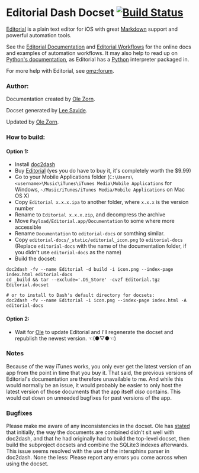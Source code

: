 Editorial Dash Docset [![Build Status](https://travis-ci.org/leesavide/editorial-docs.svg?branch=master)](https://travis-ci.org/leesavide/editorial-docs)
=======================

[Editorial](http://omz-software.com/editorial/) is a plain text editor for iOS with great [Markdown](https://daringfireball.net/projects/markdown/syntax) support and powerful automation tools.

See the [Editorial Documentation](http://omz-software.com/editorial/docs/) and [Editorial Workflows](http://www.editorial-workflows.com/) for the online docs and examples of automation workflows. It may also help to read up on [Python's documentation](https://docs.python.org/2.7/), as Editorial has a [Python](http://python.org) interpreter packaged in.

For more help with Editorial, see [omz:forum](https://forum.omz-software.com/).

### Author:

Documentation created by [Ole Zorn](https://github.com/omz).

Docset generated by [Lee Savide](https://github.com/leesavide).

Updated by [Ole Zorn](https://github.com/omz).

### How to build:

#### Option 1:

- Install [doc2dash](https://pypi.python.org/pypi/doc2dash)
- Buy [Editorial](https://itunes.apple.com/app/editorial/id673907758) (yes you do have to buy it, it's completely worth the $9.99)
- Go to your Mobile Applications folder (`C:\Users\<username>\Music\iTunes\iTunes Media\Mobile Applications` for Windows, `~/Music/iTunes/iTunes Media/Mobile Applications` on Mac OS X)
- Copy `Editorial x.x.x.ipa` to another folder, where `x.x.x` is the version number
- Rename to `Editorial x.x.x.zip`, and decompress the archive
- Move `Payload/Editorial.app/Documentation` to some where more accessible
- Rename `Documentation` to `editorial-docs` or somthing similar.
- Copy `editorial-docs/_static/editorial_icon.png` to `editorial-docs` (Replace `editorial-docs` with the name of the documentation folder, if you didn't use `editorial-docs` as the name)
- Build the docset:

```
doc2dash -fv --name Editorial -d build -i icon.png --index-page index.html editorial-docs
cd _build && tar --exclude='.DS_Store' -cvzf Editorial.tgz Editorial.docset

# or to install to Dash's default directory for docsets:
doc2dash -fv --name Editorial -i icon.png --index-page index.html -A editorial-docs
```

#### Option 2:

- Wait for [Ole](https://github.com/omz) to update Editorial and I'll regenerate the docset and republish the newest version. ☜(●▽●☜)

### Notes

Because of the way iTunes works, you only ever get the latest version of an app from the point in time that you buy it. That said, the previous versions of Editorial's documentation are therefore unavailable to me. And while this would normally be an issue, it would probably be easier to only host the latest version of those documents that the app itself *also* contains. This would cut down on unneeded bugfixes for past versions of the app.

### Bugfixes

Please make me aware of any inconsistencies in the docset. Ole has [stated](https://forum.omz-software.com/topic/2423/dash-api-docsets-for-pythonista-and-editorial/18) that initially, the way the documents are combined didn't sit well with doc2dash, and that he had originally had to build the top-level docset, then build the subproject docsets and combine the SQLite3 indexes afterwards. This issue seems resolved with the use of the intersphinx parser in doc2dash. None the less: Please report any errors you come across when using the docset.